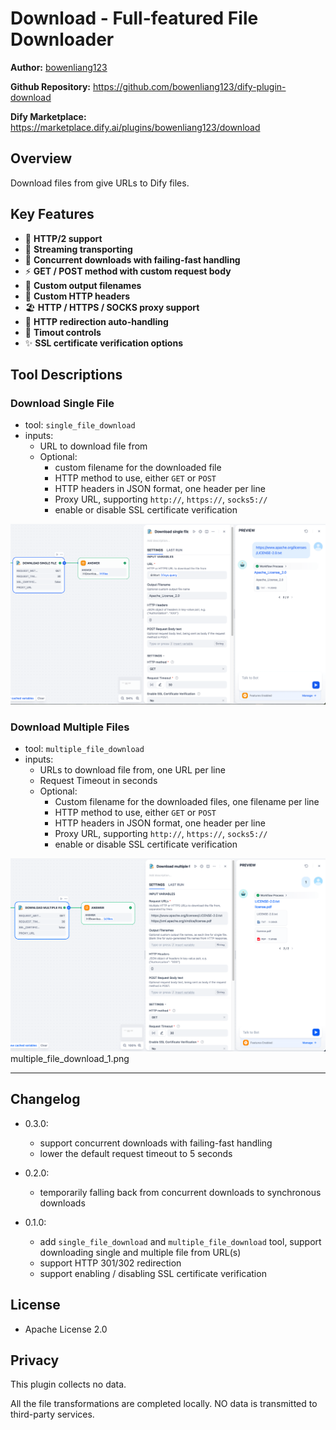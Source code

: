 # Download - Full-featured File Downloader

**Author:** [bowenliang123](https://github.com/bowenliang123)

**Github Repository:** https://github.com/bowenliang123/dify-plugin-download

**Dify Marketplace:** https://marketplace.dify.ai/plugins/bowenliang123/download

## Overview

Download files from give URLs to Dify files.

## Key Features

- 🚀 **HTTP/2 support**
- 🌊 **Streaming transporting**
- 💫 **Concurrent downloads with failing-fast handling**
- ⚡ **GET / POST method with custom request body**
- 🎨 **Custom output filenames**
- 🌼 **Custom HTTP headers**
- 🏖️ **HTTP / HTTPS / SOCKS proxy support**
- 🧭 **HTTP redirection auto-handling**
- 🌟 **Timout controls**
- ✨ **SSL certificate verification options**

## Tool Descriptions

### Download Single File

- tool: `single_file_download`
- inputs:
    - URL to download file from
    - Optional:
      - custom filename for the downloaded file
      - HTTP method to use, either `GET` or `POST`
      - HTTP headers in JSON format, one header per line
      - Proxy URL, supporting `http://`, `https://`, `socks5://`
      - enable or disable SSL certificate verification

![single_file_download_1.png](_assets/single_file_download_1.png)

### Download Multiple Files

- tool: `multiple_file_download`
- inputs:
    - URLs to download file from, one URL per line
    - Request Timeout in seconds
    - Optional: 
      - Custom filename for the downloaded files, one filename per line
      - HTTP method to use, either `GET` or `POST`
      - HTTP headers in JSON format, one header per line
      - Proxy URL, supporting `http://`, `https://`, `socks5://`
      - enable or disable SSL certificate verification

![multiple_file_download_1.png](_assets/multiple_file_download_1.png)
multiple_file_download_1.png

---

## Changelog
- 0.3.0:
  - support concurrent downloads with failing-fast handling
  - lower the default request timeout to 5 seconds

- 0.2.0:
  - temporarily falling back from concurrent downloads to synchronous downloads 

- 0.1.0:
  - add `single_file_download` and `multiple_file_download` tool, support downloading single and multiple file from
    URL(s)
  - support HTTP 301/302 redirection
  - support enabling / disabling SSL certificate verification

## License

- Apache License 2.0

## Privacy

This plugin collects no data.

All the file transformations are completed locally. NO data is transmitted to third-party services.

